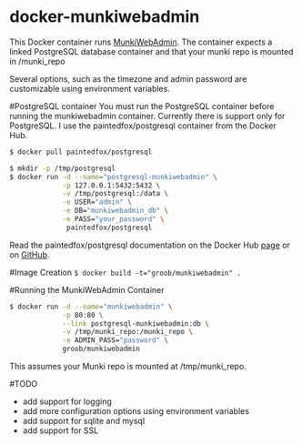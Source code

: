 docker-munkiwebadmin
==========

This Docker container runs [MunkiWebAdmin](https://code.google.com/p/munki/wiki/MunkiWebAdmin).
The container expects a linked PostgreSQL database container and that your munki repo is mounted
in /munki_repo

Several options, such as the timezone and admin password are customizable using environment variables.

#PostgreSQL container
You must run the PostgreSQL container before running the munkiwebadmin container.
Currently there is support only for PostgreSQL.
I use the paintedfox/postgresql container from the Docker Hub.

```bash
$ docker pull paintedfox/postgresql

$ mkdir -p /tmp/postgresql
$ docker run -d --name="postgresql-munkiwebadmin" \
             -p 127.0.0.1:5432:5432 \
             -v /tmp/postgresql:/data \
             -e USER="admin" \
             -e DB="munkiwebadmin_db" \
             -e PASS="your_password" \
              paintedfox/postgresql
```

Read the paintedfox/postgresql documentation on the Docker Hub [page](https://registry.hub.docker.com/u/paintedfox/postgresql/) or on [GitHub](https://github.com/Painted-Fox/docker-postgresql).

#Image Creation
```$ docker build -t="groob/munkiwebadmin" .```

#Running the MunkiWebAdmin Container

```bash
$ docker run -d --name="munkiwebadmin" \
             -p 80:80 \
             --link postgresql-munkiwebadmin:db \
             -v /tmp/munki_repo:/munki_repo \
             -e ADMIN_PASS="password" \
             groob/munkiwebadmin
```
This assumes your Munki repo is mounted at /tmp/munki_repo.

#TODO
* add support for logging
* add more configuration options using environment variables
* add support for sqlite and mysql
* add support for SSL
